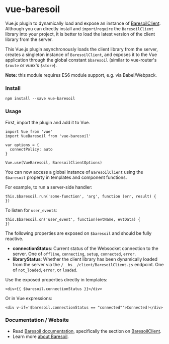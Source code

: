 # vue-baresoil

Vue.js plugin to dynamically load and expose an instance of [BaresoilClient](https://docs.baresoil.com/api/#BaresoilClient). Although you can directly install and `import`/`require` the `BaresoilClient` library into your project, it is better to load the latest version of the client library from the server.

This Vue.js plugin asynchronously loads the client library from the server, creates a singleton instance of `BaresoilClient`, and exposes it to the Vue application through the global constant `$baresoil` (similar to vue-router's `$route` or vuex's `$store`).

**Note:** this module requires ES6 module support, e.g. via Babel/Webpack.

### Install

    npm install --save vue-baresoil

### Usage

First, import the plugin and add it to Vue.

    import Vue from 'vue'
    import VueBaresoil from 'vue-baresoil'

    var options = {
      connectPolicy: auto
    }

    Vue.use(VueBaresoil, BaresoilClientOptions)

You can now access a global instance of `BaresoilClient` using the `$baresoil` property in templates and component functions.

For example, to run a server-side handler:

    this.$baresoil.run('some-function', 'arg', function (err, result) {
    })

To listen for `user_event`s:

    this.$baresoil.on('user_event', function(evtName, evtData) {
    })

The following properties are exposed on `$baresoil` and should be fully reactive.

  * **connectionStatus**: Current status of the Websocket connection to the server. One of `offline`, `connecting`, `setup`, `connected`, `error`.
  * **libraryStatus**: Whether the client library has been dynamically loaded from the server via the `/__bs__/client/BaresoilClient.js` endpoint. One of `not_loaded`, `error`, or `loaded`.

Use the exposed properties directly in templates:

    <div>{{ $baresoil.connectionStatus }}</div>

Or in Vue expressions:

    <div v-if='$baresoil.connectionStatus == "connected"'>Connected!</div>

### Documentation / Website

  * Read [Baresoil documentation](https://docs.baresoil.com/), specifically the section on [BaresoilClient](https://docs.baresoil.com/api/#BaresoilClient).
  * Learn more [about Baresoil](https://www.baresoil.com/).
